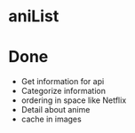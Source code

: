 # aniList
# Done 
 - Get information for api
 - Categorize information
 - ordering in space like Netflix
 - Detail about anime
 - cache in images 
 
 
